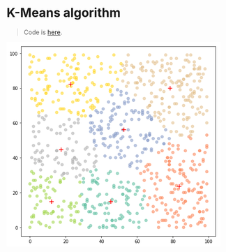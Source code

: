 # K-Means algorithm

> Code is [here](https://github.com/dodiku/learning_machines_class/blob/master/assignment_02/kmeans.ipynb).

![kmeans](scatter.png)
